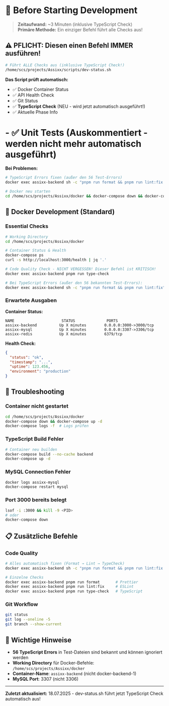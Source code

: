 # 🚀 Before Starting Development

> **Zeitaufwand:** ~3 Minuten (inklusive TypeScript Check)  
> **Primäre Methode:** Ein einziger Befehl führt alle Checks aus!

## ⚠️ PFLICHT: Diesen einen Befehl IMMER ausführen!

```bash
# Führt ALLE Checks aus (inklusive TypeScript Check!)
/home/scs/projects/Assixx/scripts/dev-status.sh
```

**Das Script prüft automatisch:**

- ✅ Docker Container Status
- ✅ API Health Check
- ✅ Git Status
- ✅ **TypeScript Check** (NEU - wird jetzt automatisch ausgeführt!)
- ✅ Aktuelle Phase Info

# - ✅ Unit Tests (Auskommentiert - werden nicht mehr automatisch ausgeführt)

**Bei Problemen:**

```bash
# TypeScript Errors fixen (außer den 56 Test-Errors)
docker exec assixx-backend sh -c "pnpm run format && pnpm run lint:fix && pnpm run type-check"

# Docker neu starten
cd /home/scs/projects/Assixx/docker && docker-compose down && docker-compose up -d
```

## 🐳 Docker Development (Standard)

### Essential Checks

```bash
# Working Directory
cd /home/scs/projects/Assixx/docker

# Container Status & Health
docker-compose ps
curl -s http://localhost:3000/health | jq '.'

# Code Quality Check - NICHT VERGESSEN! Dieser Befehl ist KRITISCH!
docker exec assixx-backend pnpm run type-check

# Bei TypeScript Errors (außer den 56 bekannten Test-Errors):
docker exec assixx-backend sh -c "pnpm run format && pnpm run lint:fix"
```

### Erwartete Ausgaben

**Container Status:**

```
NAME                     STATUS              PORTS
assixx-backend          Up X minutes        0.0.0.0:3000->3000/tcp
assixx-mysql            Up X minutes        0.0.0.0:3307->3306/tcp
assixx-redis            Up X minutes        6379/tcp
```

**Health Check:**

```json
{
  "status": "ok",
  "timestamp": "...",
  "uptime": 123.456,
  "environment": "production"
}
```

## 🔴 Troubleshooting

### Container nicht gestartet

```bash
cd /home/scs/projects/Assixx/docker
docker-compose down && docker-compose up -d
docker-compose logs -f  # Logs prüfen
```

### TypeScript Build Fehler

```bash
# Container neu builden
docker-compose build --no-cache backend
docker-compose up -d
```

### MySQL Connection Fehler

```bash
docker logs assixx-mysql
docker-compose restart mysql
```

### Port 3000 bereits belegt

```bash
lsof -i :3000 && kill -9 <PID>
# oder
docker-compose down
```

## 📋 Zusätzliche Befehle

### Code Quality

```bash
# Alles automatisch fixen (Format → Lint → TypeCheck)
docker exec assixx-backend sh -c "pnpm run format && pnpm run lint:fix && pnpm run type-check"

# Einzelne Checks
docker exec assixx-backend pnpm run format       # Prettier
docker exec assixx-backend pnpm run lint:fix     # ESLint
docker exec assixx-backend pnpm run type-check   # TypeScript
```

### Git Workflow

```bash
git status
git log --oneline -5
git branch --show-current
```

## 📝 Wichtige Hinweise

- **56 TypeScript Errors** in Test-Dateien sind bekannt und können ignoriert werden
- **Working Directory** für Docker-Befehle: `/home/scs/projects/Assixx/docker`
- **Container-Name**: `assixx-backend` (nicht docker-backend-1)
- **MySQL Port**: 3307 (nicht 3306)

---

**Zuletzt aktualisiert:** 18.07.2025 - dev-status.sh führt jetzt TypeScript Check automatisch aus!
